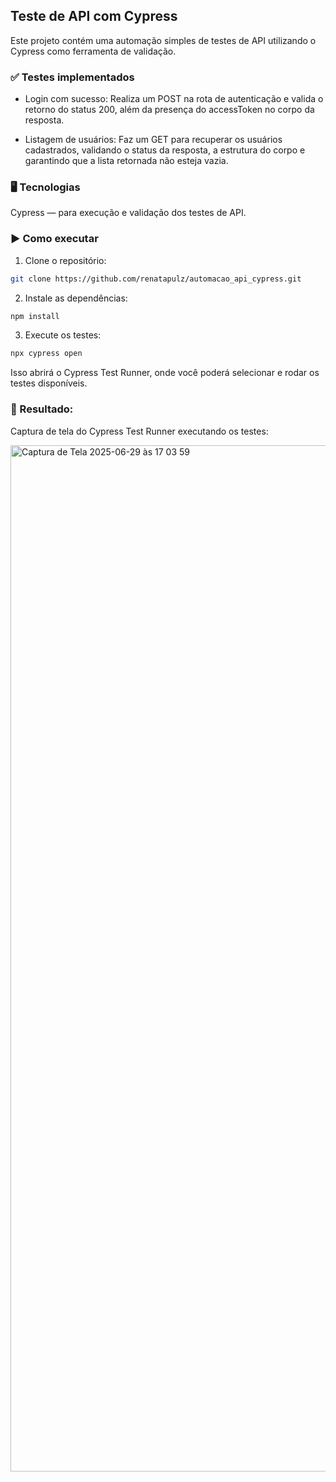 ## Teste de API com Cypress
Este projeto contém uma automação simples de testes de API utilizando o Cypress como ferramenta de validação.

### ✅ Testes implementados
- Login com sucesso: 
Realiza um POST na rota de autenticação e valida o retorno do status 200, além da presença do accessToken no corpo da resposta.

- Listagem de usuários: 
Faz um GET para recuperar os usuários cadastrados, validando o status da resposta, a estrutura do corpo e garantindo que a lista retornada não esteja vazia.

### 🖥️ Tecnologias
Cypress — para execução e validação dos testes de API.

### ▶️ Como executar

1. Clone o repositório:
```bash
git clone https://github.com/renatapulz/automacao_api_cypress.git
```
   
2. Instale as dependências:
```bash
npm install
 ```
   
3. Execute os testes:
```bash
npx cypress open
```
Isso abrirá o Cypress Test Runner, onde você poderá selecionar e rodar os testes disponíveis.

### 🚀 Resultado:
Captura de tela do Cypress Test Runner executando os testes:

<img width="1642" alt="Captura de Tela 2025-06-29 às 17 03 59" src="https://github.com/user-attachments/assets/ac343d23-ff82-4b74-b660-4aa385b5fd40" />
